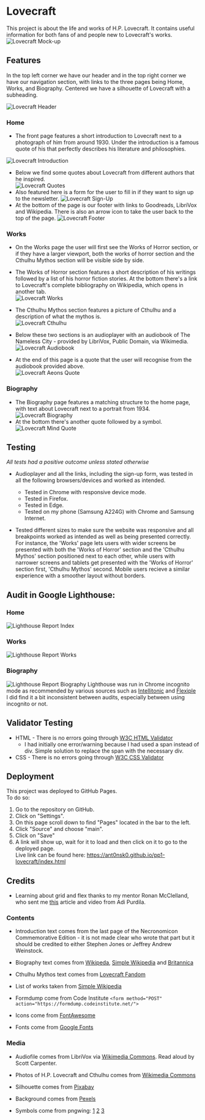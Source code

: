 # Lovecraft
This project is about the life and works of H.P. Lovecraft. It contains useful information for both fans of and people new to Lovecraft's works. 
![Lovecraft Mock-up](assets/images/readme-images/lovecraft-mock-up.PNG)
## Features
In the top left corner we have our header and in the top right corner we have our navigation section, with links to the three pages being Home, Works, and Biography. Centered we have a silhouette of Lovecraft with a subheading.  

![Lovecraft Header](assets/images/readme-images/lovecraft-header.PNG)
### Home 
- The front page features a short introduction to Lovecraft next to a photograph of him from around 1930. Under the introduction is a famous quote of his that perfectly describes his literature and philosophies.  

![Lovecraft Introduction](assets/images/readme-images/lovecraft-introduction.PNG)
- Below we find some quotes about Lovecraft from different authors that he inspired.  
![Lovecraft Quotes](assets/images/readme-images/lovecraft-quotes.PNG)
- Also featured here is a form for the user to fill in if they want to sign up to the newsletter.
![Lovecraft Sign-Up](assets/images/readme-images/lovecraft-sign-up.PNG)
- At the bottom of the page is our footer with links to Goodreads, LibriVox and Wikipedia. There is also an arrow icon to take the user back to the top of the page.
![Lovecraft Footer](assets/images/readme-images/lovecraft-footer.PNG)
### Works
- On the Works page the user will first see the Works of Horror section, or if they have a larger viewport, both the works of horror section and the Cthulhu Mythos section will be visible side by side.  

- The Works of Horror section features a short description of his writings followed by a list of his horror fiction stories. At the bottom there's a link to Lovecraft's complete bibliography on Wikipedia, which opens in another tab.  
![Lovecraft Works](assets/images/readme-images/lovecraft-works.PNG)
- The Cthulhu Mythos section features a picture of Cthulhu and a description of what the mythos is.  
![Lovecraft Cthulhu](assets/images/readme-images/lovecraft-cthulhu.PNG) 
- Below these two sections is an audioplayer with an audiobook of The Nameless City - provided by LibriVox, Public Domain, via Wikimedia.  
![Lovecraft Audiobook](assets/images/readme-images/lovecraft-audiobook.PNG) 
- At the end of this page is a quote that the user will recognise from the audiobook provided above.  
![Lovecraft Aeons Quote](assets/images/readme-images/lovecraft-aeons-quote.PNG)

### Biography
- The Biography page features a matching structure to the home page, with text about Lovecraft next to a portrait from 1934.  
![Lovecraft Biography](assets/images/readme-images/lovecraft-biography.PNG)
- At the bottom there's another quote followed by a symbol.  
![Lovecraft Mind Quote](assets/images/readme-images/lovecraft-mind-quote.PNG)

## Testing
*All tests had a positive outcome unless stated otherwise*  
- Audioplayer and all the links, including the sign-up form, was tested in all the following browsers/devices and worked as intended.  

    - Tested in Chrome with responsive device mode.
    - Tested in Firefox.
    - Tested in Edge.
    - Tested on my phone (Samsung A224G) with Chrome and Samsung Internet.  
- Tested different sizes to make sure the website was responsive and all breakpoints worked as intended as well as being presented correctly. For instance, the 'Works' page lets users with wider screens be presented with both the 'Works of Horror' section and the 'Cthulhu Mythos' section positioned next to each other, while users with narrower screens and tablets get presented with the 'Works of Horror' section first, 'Cthulhu Mythos' second. Mobile users recieve a similar experience with a smoother layout without borders.  


## Audit in Google Lighthouse:  
### Home  
![Lighthouse Report Index](assets/images/readme-images/deployed-lovecraft-index.PNG)  
### Works  
![Lighthouse Report Works](assets/images/readme-images/deployed-lovecraft-works.PNG)  
### Biography  
![Lighthouse Report Biography](assets/images/readme-images/deployed-lovecraft-biography.PNG)
Lighthouse was run in Chrome incognito mode as recommended by various sources such as [Intellitonic](https://intellitonic.com/blog/google-lighthouse/) and [Flexiple](https://flexiple.com/developers/using-google-lighthouse-to-audit-your-web-application/)  
I did find it a bit inconsistent between audits, especially between using incognito or not. 
## Validator Testing
- HTML - There is no errors going through [W3C HTML Validator](https://validator.w3.org/) 
    - I had initially one error/warning because I had used a span instead of div. Simple solution to replace the span with the necessary div.
- CSS - There is no errors going through [W3C CSS Validator](https://jigsaw.w3.org/css-validator/validator)  

## Deployment  
This project was deployed to GitHub Pages.  
To do so:  
1. Go to the repository on GitHub.  
2. Click on "Settings".  
3. On this page scroll down to find "Pages" located in the bar to the left.  
4. Click "Source" and choose "main".  
5. Click on "Save"
6. A link will show up, wait for it to load and then click on it to go to the deployed page.  
Live link can be found here: https://ant0nsk0.github.io/pp1-lovecraft/index.html  

## Credits 

- Learning about grid and flex thanks to my mentor Ronan McClelland, who sent me [this](https://webdesign.tutsplus.com/articles/flexbox-vs-css-grid-which-should-you-use--cms-30184) article and video from Adi Purdila. 

### Contents  

- Introduction text comes from the last page of the Necronomicon Commemorative Edition - it is not made clear who wrote that part but it should be credited to either Stephen Jones or Jeffrey Andrew Weinstock.  

- Biography text comes from [Wikipeda](https://en.wikipedia.org/wiki/H._P._Lovecraft), [Simple Wikipedia](https://simple.wikipedia.org/wiki/H._P._Lovecraft) and [Britannica](https://www.britannica.com/biography/H-P-Lovecraft)  

- Cthulhu Mythos text comes from [Lovecraft Fandom](https://lovecraft.fandom.com/wiki/Cthulhu_Mythos)

- List of works taken from [Simple Wikipedia](https://simple.wikipedia.org/wiki/H._P._Lovecraft)

- Formdump come from Code Institute `<form method="POST" action="https://formdump.codeinstitute.net/">`

- Icons come from [FontAwesome](https://fontawesome.com/)

- Fonts come from [Google Fonts](https://fonts.google.com/)
    

### Media  

- Audiofile comes from LibriVox via [Wikimedia Commons](https://commons.wikimedia.org/wiki/File:LibriVox_-_nameless_city_lovecraft_sc.ogg). Read aloud by Scott Carpenter.

- Photos of H.P. Lovecraft and Cthulhu comes from [Wikimedia Commons](https://commons.wikimedia.org/wiki/H._P._Lovecraft)

- Silhouette comes from [Pixabay](https://pixabay.com/vectors/howard-humphrey-lewis-lovecraft-1295254/)

- Background comes from [Pexels](https://www.pexels.com/photo/empty-brown-canvas-235985/)

- Symbols come from pngwing: [1](https://www.pngwing.com/en/free-png-tmtsj) [2](https://www.pngwing.com/en/free-png-ndimc) [3](https://www.pngwing.com/en/free-png-iuxau)
